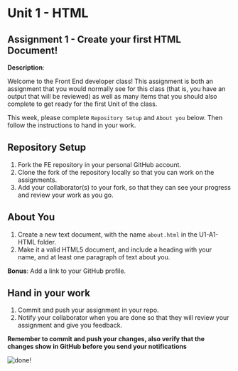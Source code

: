 # Unit 1 - HTML
## Assignment 1 - Create your first HTML Document!

**Description**: 

Welcome to the Front End developer class! This assignment
is both an assignment that you would normally see for this
class (that is, you have an output that will be reviewed) as
well as many items that you should also complete to get
ready for the first Unit of the class.

This week, please complete `Repository Setup` and `About you` below. Then
follow the instructions to hand in your work.

## Repository Setup

1. Fork the FE repository in your personal GitHub account.
1. Clone the fork of the repository locally so that you 
can work on the assignments.
1. Add your collaborator(s) to your fork, so that they can
see your progress and review your work as you go.
  
## About You

1. Create a new text document, with the name `about.html` in the U1-A1-HTML folder.
1. Make it a valid HTML5 document, and include a heading with your name, and at least one paragraph
of text about you.

**Bonus**: Add a link to your GitHub profile.

## Hand in your work

1. Commit and push your assignment in your repo.
1. Notify your collaborator when you are done so that
they will review your assignment and give you feedback.


**Remember to commit and push your changes, also verify that the
changes show in GitHub before you send your notifications**

![done!](https://giphy.com/gifs/XjlNyeZp5lDri/html5)